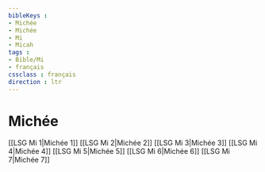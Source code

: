 ```yaml
---
bibleKeys : 
- Michée
- Michée
- Mi
- Micah
tags : 
- Bible/Mi
- français
cssclass : français
direction : ltr
---
```


# Michée

[[LSG Mi 1|Michée 1]]
[[LSG Mi 2|Michée 2]]
[[LSG Mi 3|Michée 3]]
[[LSG Mi 4|Michée 4]]
[[LSG Mi 5|Michée 5]]
[[LSG Mi 6|Michée 6]]
[[LSG Mi 7|Michée 7]]
